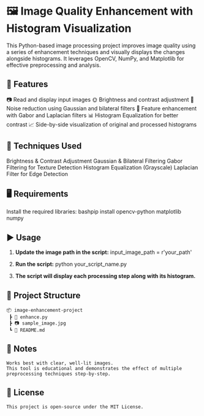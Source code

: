 # 🖼️ Image Quality Enhancement with Histogram Visualization
This Python-based image processing project improves image quality using a series of enhancement techniques and visually displays the changes alongside histograms. It leverages OpenCV, NumPy, and Matplotlib for effective preprocessing and analysis.

## 🚀 Features
📷 Read and display input images
🌞 Brightness and contrast adjustment
🧽 Noise reduction using Gaussian and bilateral filters
🧠 Feature enhancement with Gabor and Laplacian filters
📊 Histogram Equalization for better contrast
📈 Side-by-side visualization of original and processed histograms

## 🧪 Techniques Used
Brightness & Contrast Adjustment
Gaussian & Bilateral Filtering
Gabor Filtering for Texture Detection
Histogram Equalization (Grayscale)
Laplacian Filter for Edge Detection

## 🖥️ Requirements
  Install the required libraries:
  bashpip install opencv-python matplotlib numpy

## ▶️ Usage
1. **Update the image path in the script:** 
    input_image_path = r'your_path'

2. **Run the script:** 
    python your_script_name.py

3. **The script will display each processing step along with its histogram.**

## 📁 Project Structure
    📦 image-enhancement-project  
     ┣ 📜 enhance.py  
     ┣ 📷 sample_image.jpg  
     ┗ 📄 README.md

## 📌 Notes
    Works best with clear, well-lit images.
    This tool is educational and demonstrates the effect of multiple preprocessing techniques step-by-step.

## 📝 License
    This project is open-source under the MIT License.
